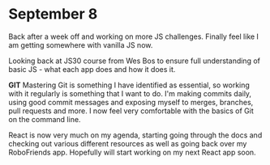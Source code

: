 # September 8

Back after a week off and working on more JS challenges. Finally feel like I am getting somewhere with vanilla JS now.

Looking back at JS30 course from Wes Bos to ensure full understanding of basic JS - what each app does and how it does it.

**GIT** Mastering Git is something I have identified as essential, so working with it regularly is something that I want to do. I'm making commits daily, using good commit messages and exposing myself to merges, branches, pull requests and more. I now feel very comfortable with the basics of Git on the command line.

React is now very much on my agenda, starting going through the docs and checking out various different resources as well as going back over my RoboFriends app. Hopefully will start working on my next React app soon.
